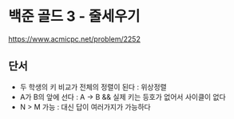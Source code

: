 # 백준 골드 3 - 줄세우기

https://www.acmicpc.net/problem/2252

## 단서

- 두 학생의 키 비교가 전체의 정렬이 된다 : 위상정렬
- A가 B의 앞에 선다 : A -> B && 실제 키는 등호가 없어서 사이클이 없다
- N > M 가능 : 대신 답이 여러가지가 가능하다

